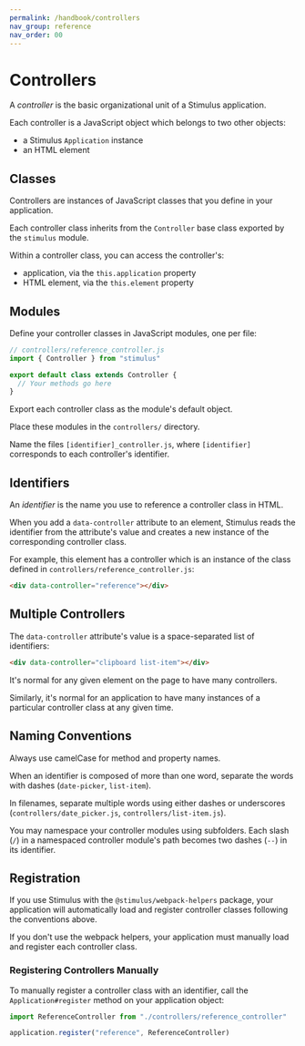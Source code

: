 ```yaml
---
permalink: /handbook/controllers
nav_group: reference
nav_order: 00
---
```


# Controllers

A _controller_ is the basic organizational unit of a Stimulus application.

Each controller is a JavaScript object which belongs to two other objects:

* a Stimulus `Application` instance
* an HTML element

## Classes

Controllers are instances of JavaScript classes that you define in your application.

Each controller class inherits from the `Controller` base class exported by the `stimulus` module.

Within a controller class, you can access the controller's:

* application, via the `this.application` property
* HTML element, via the `this.element` property

## Modules

Define your controller classes in JavaScript modules, one per file:

```js
// controllers/reference_controller.js
import { Controller } from "stimulus"

export default class extends Controller {
  // Your methods go here
}
```

Export each controller class as the module's default object.

Place these modules in the `controllers/` directory.

Name the files `[identifier]_controller.js`, where `[identifier]` corresponds to each controller's identifier.

## Identifiers

An _identifier_ is the name you use to reference a controller class in HTML.

When you add a `data-controller` attribute to an element, Stimulus reads the identifier from the attribute's value and creates a new instance of the corresponding controller class.

For example, this element has a controller which is an instance of the class defined in `controllers/reference_controller.js`:

```html
<div data-controller="reference"></div>
```

## Multiple Controllers

The `data-controller` attribute's value is a space-separated list of identifiers:

```html
<div data-controller="clipboard list-item"></div>
```

It's normal for any given element on the page to have many controllers.

Similarly, it's normal for an application to have many instances of a particular controller class at any given time.

## Naming Conventions

Always use camelCase for method and property names.

When an identifier is composed of more than one word, separate the words with dashes (`date-picker`, `list-item`).

In filenames, separate multiple words using either dashes or underscores (`controllers/date_picker.js`, `controllers/list-item.js`).

You may namespace your controller modules using subfolders. Each slash (`/`) in a namespaced controller module's path becomes two dashes (`--`) in its identifier.

## Registration

If you use Stimulus with the `@stimulus/webpack-helpers` package, your application will automatically load and register controller classes following the conventions above.

If you don't use the webpack helpers, your application must manually load and register each controller class.

### Registering Controllers Manually

To manually register a controller class with an identifier, call the `Application#register` method on your application object:

```js
import ReferenceController from "./controllers/reference_controller"

application.register("reference", ReferenceController)
```
